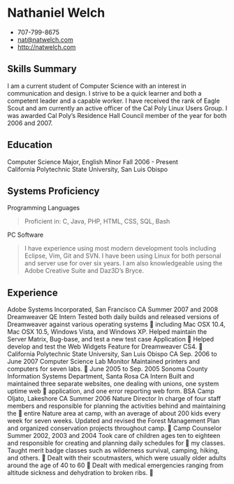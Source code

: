 # Nathaniel Welch

 * 707-799-8675
 * nat@natwelch.com
 * http://natwelch.com

## Skills Summary

I am a current student of Computer Science with an interest in communication
and design. I strive to be a quick learner and both a competent leader and a
capable worker. I have received the rank of Eagle Scout and am currently an
active officer of the Cal Poly Linux Users Group. I was awarded Cal Poly’s
Residence Hall Council member of the year for both 2006 and 2007.

## Education

Computer Science Major, English Minor                    Fall 2006 - Present  
California Polytechnic State University, San Luis Obispo  

## Systems Proficiency

Programming Languages

 >  Proficient in: C, Java, PHP, HTML, CSS, SQL, Bash

PC Software

 > I have experience using most modern development tools including Eclipse, Vim, Git and SVN. I have been using Linux for both personal and server use for over six years. I am also knowledgeable using the Adobe Creative Suite and Daz3D’s Bryce.

## Experience

Adobe Systems Incorporated, San Francisco CA                                           Summer 2007 and 2008
Dreamweaver QE Intern
    Tested both daily builds and released versions of Dreamweaver against various operating systems

    including Mac OSX 10.4, Mac OSX 10.5, Windows Vista, and Windows XP.
    Helped maintain the Server Matrix, Bug-base, and test a new test case Application

    Helped develop and test the Web Widgets Feature for Dreamweaver CS4.

California Polytechnic State University, San Luis Obispo CA                            Sep. 2006 to June 2007
Computer Science Lab Monitor
    Maintained printers and computers for seven labs.

                                                                                       June 2005 to Sep. 2005
Sonoma County Information Systems Department, Santa Rosa CA
Intern
    Built and maintained three separate websites, one dealing with unions, one system uptime web

    application, and one error reporting web form.
BSA Camp Oljato, Lakeshore CA                                                                    Summer 2006
Nature Director
    In charge of four staff members and responsible for planning the activities behind and maintaining the

    entire Nature area at camp, with an average of about 200 kids every week for seven weeks.
    Updated and revised the Forest Management Plan and organized conservation projects throughout camp.

Camp Counselor                                                                   Summer 2002, 2003 and 2004
    Took care of children ages ten to eighteen and responsible for creating and planning daily schedules for

    my classes.
    Taught merit badge classes such as wilderness survival, camping, hiking, and others.

    Dealt with their scoutmasters, which were usually older adults around the age of 40 to 60

    Dealt with medical emergencies ranging from altitude sickness and dehydration to broken ribs.


